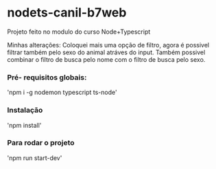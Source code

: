 # nodets-canil-b7web

Projeto feito no modulo do curso Node+Typescript

Minhas alterações: Coloquei mais uma opção de filtro, agora é possivel filtrar também pelo sexo do animal atráves do input. Também possivel combinar o filtro de busca pelo nome com o filtro de busca pelo sexo.

### Pré- requisitos globais:
'npm i -g nodemon typescript ts-node'

### Instalação
'npm install'

### Para rodar o projeto 
'npm run start-dev'
